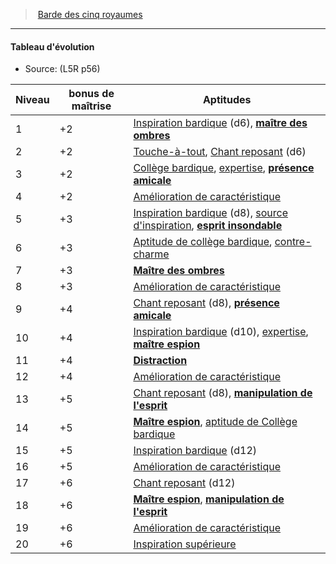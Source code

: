 ﻿---
!GenericItem
Name: Tableau d'évolution
Source: (L5R p56)
Id: l5r_bard_hd.md#tableau-dévolution
ParentLink: l5r_bard_hd.md#barde-des-cinq-royaumes
ParentName: Barde des cinq royaumes
NameLevel: 4
Attributes:
  Name: Tableau d'évolution
  Markdown: >+
    #### <!--Name-->Tableau d'évolution<!--/Name-->


    - Source: <!--Source-->(L5R p56)<!--/Source-->


    |Niveau|bonus de <!--br-->maîtrise|Aptitudes|

    |---|---|---|

    |1|+2|[Inspiration bardique](hd_bard_inspiration_bardique.md) (d6), <!--br-->**[maître des ombres](hd_l5r_bard_maitre_des_ombres.md)**|

    |2|+2|[Touche-à-tout](hd_bard_touche_a_tout.md), <!--br-->[Chant reposant](hd_bard_chant_reposant.md) (d6)|

    |3|+2|[Collège bardique](hd_bard_college_bardique.md), <!--br-->[expertise](hd_bard_expertise.md), <!--br-->**[présence amicale](hd_l5r_bard_presence_amicale.md)**|

    |4|+2|[Amélioration de <!--br-->caractéristique](hd_bard_amelioration_de_caracteristiques.md)|

    |5|+3|[Inspiration bardique](hd_bard_inspiration_bardique.md) (d8), <!--br-->[source d'inspiration](hd_bard_source_dinspiration.md), <!--br-->**[esprit insondable](hd_l5r_bard_esprit_insondable.md)**|

    |6|+3|[Aptitude de <!--br-->collège bardique](hd_bard_college_bardique.md), <!--br-->[contre-charme](hd_bard_contre_charme.md)|

    |7|+3|**[Maître des ombres](hd_l5r_bard_maitre_des_ombres.md)**|

    |8|+3|[Amélioration de <!--br-->caractéristique](hd_bard_amelioration_de_caracteristiques.md)|

    |9|+4|[Chant reposant](hd_bard_chant_reposant.md) (d8), <!--br-->**[présence amicale](hd_l5r_bard_presence_amicale.md)**|

    |10|+4|[Inspiration bardique](hd_bard_inspiration_bardique.md) (d10), <!--br-->[expertise](hd_bard_expertise.md), <!--br-->**[maître espion](hd_l5r_bard_maitre_espion.md)**|

    |11|+4|**[Distraction](hd_l5r_bard_distraction.md)**|

    |12|+4|[Amélioration de <!--br-->caractéristique](hd_bard_amelioration_de_caracteristiques.md)|

    |13|+5|[Chant reposant](hd_bard_chant_reposant.md) (d8), <!--br-->**[manipulation de l'esprit](hd_l5r_bard_manipulation_de_lesprit.md)**|

    |14|+5|**[Maître espion](hd_l5r_bard_maitre_espion.md)**, <!--br-->[aptitude de <!--br-->Collège bardique](hd_bard_college_bardique.md)|

    |15|+5|[Inspiration bardique](hd_bard_inspiration_bardique.md) (d12)|

    |16|+5|[Amélioration de <!--br-->caractéristique](hd_bard_amelioration_de_caracteristiques.md)|

    |17|+6|[Chant reposant](hd_bard_chant_reposant.md) (d12)|

    |18|+6|**[Maître espion](hd_l5r_bard_maitre_espion.md)**, <!--br-->**[manipulation de l'esprit](hd_l5r_bard_manipulation_de_lesprit.md)**|

    |19|+6|[Amélioration de <!--br-->caractéristique](hd_bard_amelioration_de_caracteristiques.md)|

    |20|+6|[Inspiration supérieure](hd_bard_inspiration_superieure.md)|

  Source: (L5R p56)
AttributesDictionary: >+
  Name: Tableau d'évolution

  Markdown: >+

    #### <!--Name-->Tableau d'évolution<!--/Name-->





    - Source: <!--Source-->(L5R p56)<!--/Source-->





    |Niveau|bonus de <!--br-->maîtrise|Aptitudes|



    |---|---|---|



    |1|+2|[Inspiration bardique](hd_bard_inspiration_bardique.md) (d6), <!--br-->**[maître des ombres](hd_l5r_bard_maitre_des_ombres.md)**|



    |2|+2|[Touche-à-tout](hd_bard_touche_a_tout.md), <!--br-->[Chant reposant](hd_bard_chant_reposant.md) (d6)|



    |3|+2|[Collège bardique](hd_bard_college_bardique.md), <!--br-->[expertise](hd_bard_expertise.md), <!--br-->**[présence amicale](hd_l5r_bard_presence_amicale.md)**|



    |4|+2|[Amélioration de <!--br-->caractéristique](hd_bard_amelioration_de_caracteristiques.md)|



    |5|+3|[Inspiration bardique](hd_bard_inspiration_bardique.md) (d8), <!--br-->[source d'inspiration](hd_bard_source_dinspiration.md), <!--br-->**[esprit insondable](hd_l5r_bard_esprit_insondable.md)**|



    |6|+3|[Aptitude de <!--br-->collège bardique](hd_bard_college_bardique.md), <!--br-->[contre-charme](hd_bard_contre_charme.md)|



    |7|+3|**[Maître des ombres](hd_l5r_bard_maitre_des_ombres.md)**|



    |8|+3|[Amélioration de <!--br-->caractéristique](hd_bard_amelioration_de_caracteristiques.md)|



    |9|+4|[Chant reposant](hd_bard_chant_reposant.md) (d8), <!--br-->**[présence amicale](hd_l5r_bard_presence_amicale.md)**|



    |10|+4|[Inspiration bardique](hd_bard_inspiration_bardique.md) (d10), <!--br-->[expertise](hd_bard_expertise.md), <!--br-->**[maître espion](hd_l5r_bard_maitre_espion.md)**|



    |11|+4|**[Distraction](hd_l5r_bard_distraction.md)**|



    |12|+4|[Amélioration de <!--br-->caractéristique](hd_bard_amelioration_de_caracteristiques.md)|



    |13|+5|[Chant reposant](hd_bard_chant_reposant.md) (d8), <!--br-->**[manipulation de l'esprit](hd_l5r_bard_manipulation_de_lesprit.md)**|



    |14|+5|**[Maître espion](hd_l5r_bard_maitre_espion.md)**, <!--br-->[aptitude de <!--br-->Collège bardique](hd_bard_college_bardique.md)|



    |15|+5|[Inspiration bardique](hd_bard_inspiration_bardique.md) (d12)|



    |16|+5|[Amélioration de <!--br-->caractéristique](hd_bard_amelioration_de_caracteristiques.md)|



    |17|+6|[Chant reposant](hd_bard_chant_reposant.md) (d12)|



    |18|+6|**[Maître espion](hd_l5r_bard_maitre_espion.md)**, <!--br-->**[manipulation de l'esprit](hd_l5r_bard_manipulation_de_lesprit.md)**|



    |19|+6|[Amélioration de <!--br-->caractéristique](hd_bard_amelioration_de_caracteristiques.md)|



    |20|+6|[Inspiration supérieure](hd_bard_inspiration_superieure.md)|



  Source: (L5R p56)

---
> [Barde des cinq royaumes](hd_l5r_bard.md)

---

#### Tableau d'évolution

- Source: (L5R p56)

|Niveau|bonus de maîtrise|Aptitudes|
|---|---|---|
|1|+2|[Inspiration bardique](hd_bard_inspiration_bardique.md) (d6), **[maître des ombres](hd_l5r_bard_maitre_des_ombres.md)**|
|2|+2|[Touche-à-tout](hd_bard_touche_a_tout.md), [Chant reposant](hd_bard_chant_reposant.md) (d6)|
|3|+2|[Collège bardique](hd_bard_college_bardique.md), [expertise](hd_bard_expertise.md), **[présence amicale](hd_l5r_bard_presence_amicale.md)**|
|4|+2|[Amélioration de caractéristique](hd_bard_amelioration_de_caracteristiques.md)|
|5|+3|[Inspiration bardique](hd_bard_inspiration_bardique.md) (d8), [source d'inspiration](hd_bard_source_dinspiration.md), **[esprit insondable](hd_l5r_bard_esprit_insondable.md)**|
|6|+3|[Aptitude de collège bardique](hd_bard_college_bardique.md), [contre-charme](hd_bard_contre_charme.md)|
|7|+3|**[Maître des ombres](hd_l5r_bard_maitre_des_ombres.md)**|
|8|+3|[Amélioration de caractéristique](hd_bard_amelioration_de_caracteristiques.md)|
|9|+4|[Chant reposant](hd_bard_chant_reposant.md) (d8), **[présence amicale](hd_l5r_bard_presence_amicale.md)**|
|10|+4|[Inspiration bardique](hd_bard_inspiration_bardique.md) (d10), [expertise](hd_bard_expertise.md), **[maître espion](hd_l5r_bard_maitre_espion.md)**|
|11|+4|**[Distraction](hd_l5r_bard_distraction.md)**|
|12|+4|[Amélioration de caractéristique](hd_bard_amelioration_de_caracteristiques.md)|
|13|+5|[Chant reposant](hd_bard_chant_reposant.md) (d8), **[manipulation de l'esprit](hd_l5r_bard_manipulation_de_lesprit.md)**|
|14|+5|**[Maître espion](hd_l5r_bard_maitre_espion.md)**, [aptitude de Collège bardique](hd_bard_college_bardique.md)|
|15|+5|[Inspiration bardique](hd_bard_inspiration_bardique.md) (d12)|
|16|+5|[Amélioration de caractéristique](hd_bard_amelioration_de_caracteristiques.md)|
|17|+6|[Chant reposant](hd_bard_chant_reposant.md) (d12)|
|18|+6|**[Maître espion](hd_l5r_bard_maitre_espion.md)**, **[manipulation de l'esprit](hd_l5r_bard_manipulation_de_lesprit.md)**|
|19|+6|[Amélioration de caractéristique](hd_bard_amelioration_de_caracteristiques.md)|
|20|+6|[Inspiration supérieure](hd_bard_inspiration_superieure.md)|

